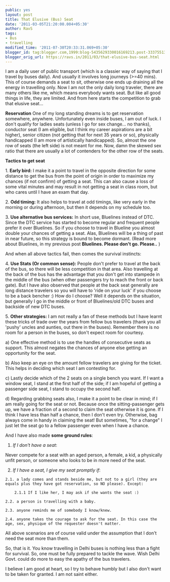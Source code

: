 ```yaml
---
public: yes
layout: post
title: That Elusive (Bus) Seat
date: '2011-03-05T21:20:00.004+05:30'
author: RavS
tags:
- Bus
- travelling
modified_time: '2011-07-30T20:33:31.069+05:30'
blogger_id: tag:blogger.com,1999:blog-5435629330016169213.post-3337551333160527567
blogger_orig_url: https://ravs.in/2011/03/that-elusive-bus-seat.html
---
```


I am a daily user of public transport (which is a classier way of saying that I travel by buses daily). And usually it involves long journeys (>=40 mins). This of course demands a seat to sit, otherwise one ends up draining all the energy in travelling only. Now I am not the only daily long traveler, there are many others like me, which means everybody wants seat. But like all good things in life, they are limited. And from here starts the competition to grab that elusive seat...

**Reservation**
One of my long standing dreams is to get reservation somewhere, anywhere. Unfortunately even inside buses, I am out of luck. I don't qualify for ladies seats (unless I go for sex change... no thanks), conductor seat (I am eligible, but I think my career aspirations are a bit higher), senior citizen (not getting that for next 35 years or so), physically handicapped (I am more of artistically handicapped). So, almost the one row of seats (the left side) is not meant for me. Now, damn the skewed sex ratio that there are usually a lot of contenders for the other row of the seats.

**Tactics to get seat**

1. **Early bird:** I make it a point to travel in the opposite direction for some distance to get the bus from the point of origin in order to maximize my chances (if not confirm) of getting a seat. This can also cause a loss of some vital minutes and may result in not getting a seat in class room, but who cares until I have an exam that day.

2. **Odd timing:** It also helps to travel at odd timings, like very early in the morning or during afternoon, but then it depends on my schedule too.

3. **Use alternative bus services:** In short use, Bluelines instead of DTC. Since the DTC service has started to become regular and frequent people prefer it over Bluelines. So if you choose to travel in Blueline you almost double your chances of getting a seat. Alas, Bluelines will be a thing of past in near future, so this strategy is bound to become dormant. (Read more about Bluelines, in my previous post **Bluelines. Please don't go. Please..** )

And when all above tactics fail, then comes the survival instincts:

4. **Use Stats (Or common sense):** People don't prefer to travel at the back of the bus, so there will be less competition in that area. Also travelling at the back of the bus has the advantage that you don't get into stampede in the middle of the bus (when other passengers try to reach the front or back gate). But I have also observed that people at the back seat generally are long distance travelers so you will have to 'ride on your luck' if you choose to be a back bencher :) How do I choose? Well it depends on the situation, but generally I go in the middle or front of Bluelines/old DTC buses and backside of new DTC buses.

5. **Other strategies:** I am not really a fan of these methods but I have learnt these tricks of trade over the years from fellow bus travelers (thank you all 'pushy' uncles and aunties, out there in the buses). Remember there is no room for a person in the buses, so don't expect room for courtesy. 

a) One effective method is to use the handles of consecutive seats as support. This almost negates the chances of anyone else getting an opportunity for the seat.

b) Also keep an eye on the amount fellow travelers are giving for the ticket. This helps in deciding which seat I am contesting for. 

c) Lastly decide which of the 2 seats on a single bench you want. If I want a window seat, I stand at the first half of the side; if I am hopeful of getting a passenger side seat, I stand to occupy the second half.

d) Regarding grabbing seats also, I make it a point to be clear in mind; if I am really going for the seat or not. Because once the sitting-passenger gets up, we have a fraction of a second to claim the seat otherwise it is gone. If I think I have less than half a chance, then I don't even try. Otherwise, bag always come in handy in claiming the seat! But sometimes, "for a change" I just let the seat go to a fellow passenger even when I have a chance.

And I have also made **some ground rules**:

1. _If I don't have a seat_:

Never compete for a seat with an aged person, a female, a kid, a physically unfit person, or someone who looks to be in more need of the seat.

2. _If I have a seat, I give my seat promptly if_:

```
2.1. a lady comes and stands beside me, but not to a girl (they are equals plus they have got reservation, so NO please). Except:

	2.1.1 If I like her, I may ask if she wants the seat :)

2.2. a person is travelling with a baby.

2.3. anyone reminds me of somebody I know/knew.

2.4. anyone takes the courage to ask for the seat. In this case the age, sex, physique of the requester doesn't matter.
```

All above scenarios are of course valid under the assumption that I don't need the seat more than them.

So, that is it. You know travelling in Delhi buses is nothing less than a fight for survival. So, one must be fully prepared to tackle the wave. Wish Delhi Govt. could do more to easy the apathy of the bus travelers.

I believe I am good at heart, so I try to behave humbly but I also don't want to be taken for granted. I am not saint either.

